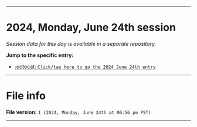 
***

# 2024, Monday, June 24th session

_Session data for this day is available in a separate repository._

**Jump to the specific entry:**

- [:octocat: `Click/tap here to go the 2024 June 24th entry`](https://github.com/seanpm2001/SeansLifeArchive_Images_TinyTower_Y2024/tree/SeansLifeArchive_Images_TinyTower_Y2024_Main-dev/2024/06_June/24/)

***

# File info

**File version:** `1 (2024, Monday, June 24th at 06:56 pm PST)`

***
